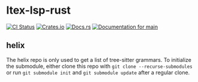 # ltex-lsp-rust

[![CI Status](https://github.com/ModProg/ltex-lsp-rust/actions/workflows/test.yaml/badge.svg)](https://github.com/ModProg/ltex-lsp-rust/actions/workflows/test.yaml)
[![Crates.io](https://img.shields.io/crates/v/ltex-lsp-rust)](https://crates.io/crates/ltex-lsp-rust)
[![Docs.rs](https://img.shields.io/crates/v/template?color=informational&label=docs.rs)](https://docs.rs/ltex-lsp-rust)
[![Documentation for `main`](https://img.shields.io/badge/docs-main-informational)](https://modprog.github.io/ltex-lsp-rust/ltex_lsp_rust/)

## helix
The helix repo is only used to get a list of tree-sitter grammars. To initialize the submodule, either clone this repo with `git clone --recurse-submodules` or run `git submodule init` and `git submodule update` after a regular clone.
